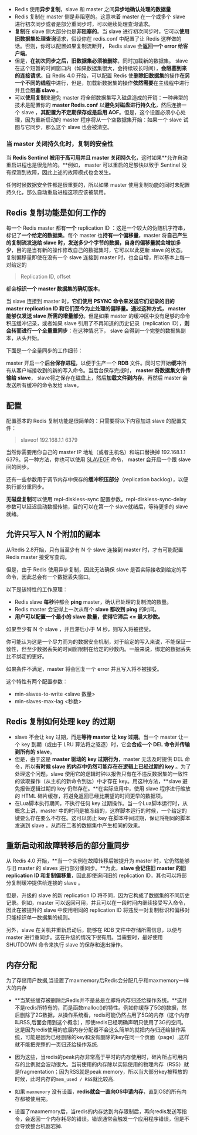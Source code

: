 * Redis 使用**异步复制**，slave 和 master 之间**异步地确认处理的数据量**
* Redis 复制在 master 侧是非阻塞的。这意味着 master 在一个或多个 slave 进行初次同步或者是部分重同步时，可以继续处理查询请求。
* **复制**在 slave 侧大部分也是**非阻塞的**。当 slave 进行初次同步时，它可以**使用旧数据集处理查询**请求，假设你在 redis.conf 中配置了让 Redis 这样做的话。否则，你可以配置如果复制流断开， Redis slave 会**返回一个 error 给客户端**。
* 但是，**在初次同步之后，旧数据集必须被删除**，同时加载新的数据集。 slave 在这个短暂的时间窗口内（如果数据集很大，会持续较长时间），**会阻塞到来的连接请求**。自 Redis 4.0 开始，可以配置 Redis 使**删除旧数据集**的操作**在另一个不同的线程**中进行，但是，加载新数据集的操作**依然需要**在主线程中进行并且会**阻塞 slave** 。
* 可以**使用复制**来避免 master 将全部数据集写入磁盘造成的开销：一种典型的技术是配置你的 **master Redis.conf** 以**避免对磁盘进行持久化**，然后连接一个 slave ，**其配置为不定期保存或是启用 AOF**。但是，这个设置必须小心处理，因为重新启动的 master 程序将从一个空数据集开始：如果一个 slave 试图与它同步，那么这个 slave 也会被清空。

### 当 master 关闭持久化时，复制的安全性

当 **Redis Sentinel 被用于高可用并且 master 关闭持久化**，这时如果**允许自动重启进程也是很危险的。**例如， master 可以重启的足够快以致于 Sentinel 没有探测到故障，因此上述的故障模式也会发生。

任何时候数据安全性都是很重要的，所以如果 master 使用复制功能的同时未配置持久化，那么自动重启进程这项应该被禁用。

## Redis 复制功能是如何工作的

每一个 Redis master 都有**一个** replication ID ：这是一个较大的伪随机字符串，标记了**一个给定的数据集**。每个 master 也**持有一个偏移量**，master 将**自己产生的复制流发送给 slave 时，发送多少个字节的数据，自身的偏移量就会增加多少**，目的是当有新的操作修改自己的数据集时，它可以以此更新 slave 的状态。复制偏移量即使在没有一个 slave 连接到 master 时，也会自增，所以基本上每一对给定的

> Replication ID, offset

都会**标识一个 master 数据集的确切版本**。

当 slave 连接到 master 时，**它们使用 PSYNC 命令来发送它们记录的旧的 master replication ID 和它们至今为止处理的偏移量。**通过这种方式， master 能够仅发送 slave 所需的**增量部分**。但是如果 master 的缓冲区中没有足够的命令积压缓冲记录，或者如果 slave 引用了不再知道的历史记录（replication ID），**则会转而进行一个全量重同步**：在这种情况下， slave 会得到一个完整的数据集副本，从头开始。

下面是一个全量同步的工作细节：

master 开启一个**后台保存进程**，以便于生产一个 **RDB** 文件。同时它开始**缓冲**所有从客户端接收到的新的写入命令。当后台保存完成时， **master 将数据集文件传输给 slave**， slave将之保存在磁盘上，然后**加载文件到内存**。再然后 master 会发送所有缓冲的命令发给 slave。





## 配置

配置基本的 Redis 复制功能是很简单的：只需要将以下内容加进 slave 的配置文件：

> slaveof 192.168.1.1 6379

当然你需要用你自己的 master IP 地址（或者主机名）和端口替换掉 192.168.1.1 6379。另一种方法，你也可以使用 [SLAVEOF](https://redis.io/commands/slaveof) 命令， master 会开启一个跟 slave 间的同步。

还有一些参数用于调节内存中保存的**缓冲积压部分**（replication backlog），以便执行部分重同步。

**无磁盘复制**可以使用 repl-diskless-sync 配置参数。repl-diskless-sync-delay 参数可以延迟启动数据传输，目的可以在第一个 slave就绪后，等待更多的 slave就绪。



## 允许只写入 N 个附加的副本

从Redis 2.8开始，只有当至少有 N 个 slave 连接到 master 时，才有可能配置 Redis master 接受写查询。

但是，由于 Redis 使用异步复制，因此无法确保 slave 是否实际接收到给定的写命令，因此总会有一个数据丢失窗口。

以下是该特性的工作原理：

- Redis slave **每秒**钟都会 **ping** master，确认已处理的复制流的数量。
- Redis master 会记得上一次从每个 **slave 都收到 ping** 的时间。
- **用户可以配置一个最小的 slave 数量，使得它滞后 <= 最大秒数。**

如果至少有 N 个 slave ，并且滞后小于 M 秒，则写入将被接受。

你可能认为这是一个尽力而为的数据安全机制，对于给定的写入来说，不能保证一致性，但至少数据丢失的时间窗限制在给定的秒数内。一般来说，绑定的数据丢失比不绑定的更好。

如果条件不满足，master 将会回复一个 error 并且写入将不被接受。

这个特性有两个配置参数：

- min-slaves-to-write <slave 数量>
- min-slaves-max-lag <秒数>

## Redis 复制如何处理 key 的过期

* slave 不会让 key 过期，而是**等待 master 让 key 过期**。当一个 master 让一个 key 到期（或由于 LRU 算法将之驱逐）时，它会**合成一个 DEL 命令并传输到所有的 slave**。
* 但是，由于这是 **master 驱动的 key 过期行为**，master 无法及时提供 DEL 命令，所以**有时候 slave 的内存中仍然可能存在在逻辑上已经过期的 key** 。为了处理这个问题，slave 使用它的逻辑时钟以报告只有在不违反数据集的一致性的读取操作（从主机的新命令到达）中才存在 key。用这种方法，**slave 避免报告逻辑过期的 key 仍然存在。**在实际应用中，使用 slave 程序进行缩放的 HTML 碎片缓存，将避免返回已经比期望的时间更早的数据项。
* 在Lua脚本执行期间，不执行任何 key 过期操作。当一个Lua脚本运行时，从概念上讲，master 中的时间是被冻结的，这样脚本运行的时候，一个给定的键要么存在要么不存在。这可以防止 key 在脚本中间过期，保证将相同的脚本发送到 slave ，从而在二者的数据集中产生相同的效果。

## 重新启动和故障转移后的部分重同步

从 Redis 4.0 开始，**当一个实例在故障转移后被提升为 master 时，它仍然能够与旧 master 的 slaves 进行部分重同步。**为此，**slave 会记住旧 master 的旧 replication ID 和复制偏移量**，因此即使询问旧的 replication ID，其也可以将部分复制缓冲提供给连接的 slave 。

但是，升级的 slave 的新 replication ID 将不同，因为它构成了数据集的不同历史记录。例如，master 可以返回可用，并且可以在一段时间内继续接受写入命令，因此在被提升的 slave 中使用相同的 replication ID 将违反一对复制标识和偏移对只能标识单一数据集的规则。

另外，slave 在关机并重新启动后，能够在 RDB 文件中存储所需信息，以便与 master 进行重同步。这在升级的情况下很有用。当需要时，最好使用 SHUTDOWN 命令来执行 slave 的保存和退出操作。





## 内存分配

为了存储用户数据,当设置了maxmemory后Redis会分配几乎和maxmemory一样大的内存

* **当某些缓存被删除后Redis并不是总是立即将内存归还给操作系统。**这并不是redis所特有的，而是函数malloc()的特性。例如你缓存了5G的数据，然后删除了2G数据，从操作系统看，redis可能仍然占用了5G的内存（这个内存叫RSS,后面会用到这个概念），即使redis已经明确声明只使用了3G的空间。这是因为redis使用的底层内存分配器不会这么简单的就把内存归还给操作系统，可能是因为已经删除的key和没有删除的key在同一个页面（page）,这样就不能把完整的一页归还给操作系统.
* 因为这些，当redis的peak内存非常高于平时的内存使用时，碎片所占可用内存的比例就会波动很大。当前使用的内存除以实际使用的物理内存（RSS）就是fragmentation；因为RSS就是peak memory，所以当大部分key被释放的时候，此时内存的`mem_used / RSS`就比较高.
* 如果 `maxmemory` 没有设置，**redis就会一直向OS申请内存**，直到OS的所有内存都被使用完。

* 设置了maxmemory后，当redis的内存达到内存限制后，再向redis发送写指令，会返回一个内存耗尽的错误。错误通常会触发一个应用程序错误，但是不会导致整台机器宕掉.



